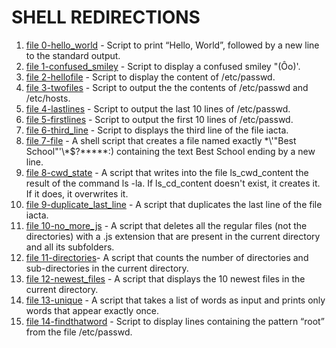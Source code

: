 # SHELL REDIRECTIONS

1. [file 0-hello_world](./0-hello_world) -  Script to print “Hello, World”, followed by a new line to the standard output.
2. [file 1-confused_smiley](./1-confused_smiley) - Script to display a confused smiley "(Ôo)'.
3. [file 2-hellofile](./2-hellofile) - Script to display the content of /etc/passwd.
4. [file 3-twofiles](./3-twofiles) - Script to output the the contents of /etc/passwd and /etc/hosts.
5. [file 4-lastlines](./4-lastlines) - Script to output the last 10 lines of /etc/passwd.
6. [file 5-firstlines](./5-firstlines) - Script to output the first 10 lines of /etc/passwd.
7. [file 6-third_line](./6-third_line) - Script to displays the third line of the file iacta.
8. [file 7-file](./7-file) - A shell script that creates a file named exactly \*\\'"Best School"\'\\*$\?\*\*\*\*\*:) containing the text Best School ending by a new line.
9. [file 8-cwd_state](./8-cwd_state) - A script that writes into the file ls_cwd_content the result of the command ls -la. If ls_cd_content doesn't exist, it creates it. If it does, it overwrites it.
10. [file 9-duplicate_last_line](./9-duplicate_last_line) - A script that duplicates the last line of the file iacta.
11. [file 10-no_more_js](./10-no_more_js) - A script that deletes all the regular files (not the directories) with a .js extension that are present in the current directory and all its subfolders.
12. [file 11-directories](./11-directories)- A script that counts the number of directories and sub-directories in the current directory.
13. [file 12-newest_files](./12-newest_files) - A script that displays the 10 newest files in the current directory.
14. [file 13-unique](./13-unique) - A script that takes a list of words as input and prints only words that appear exactly once.
15. [file 14-findthatword](./14-findthatword) - Script to display lines containing the pattern “root” from the file /etc/passwd.
